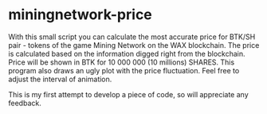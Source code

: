 # miningnetwork-price
With this small script you can calculate the most accurate price for BTK/SH pair - tokens of the game Mining Network on the WAX blockchain.
The price is calculated based on the information digged right from the blockchain. Price will be shown in BTK for 10 000 000 (10 millions) SHARES. 
This program also draws an ugly plot with the price fluctuation. Feel free to adjust the interval of animation.

This is my first attempt to develop a piece of code, so will appreciate any feedback. 
